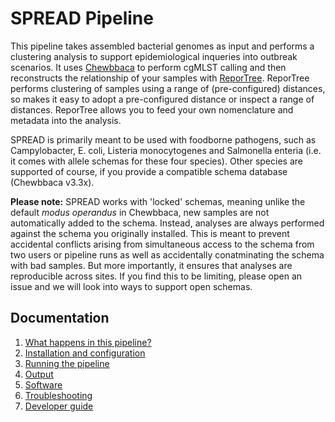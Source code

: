 # SPREAD Pipeline

This pipeline takes assembled bacterial genomes as input and performs a clustering analysis to support epidemiological inqueries into outbreak scenarios. It uses [Chewbbaca](https://chewbbaca.readthedocs.io/en/latest/) to perform cgMLST calling and then reconstructs the relationship of your samples with [ReporTree](https://github.com/insapathogenomics/ReporTree). ReporTree performs clustering of samples using a range of (pre-configured) distances, so makes it easy to adopt a pre-configured distance or inspect a range of distances. ReporTree allows you to feed your own nomenclature and metadata into the analysis. 

SPREAD is primarily meant to be used with foodborne pathogens, such as Campylobacter, E. coli, Listeria monocytogenes and Salmonella enteria (i.e. it comes with allele schemas for these four species). Other species are supported of course, if you provide a compatible schema database (Chewbbaca v3.3x).

<b>Please note:</b> SPREAD works with 'locked' schemas, meaning unlike the default <i>modus operandus</i> in Chewbbaca, new samples are not automatically added to the schema. Instead, analyses are always performed against the schema you originally installed. This is meant to prevent accidental conflicts arising from simultaneous access to the schema from two users or pipeline runs as well as accidentally conatminating the schema with bad samples. But more importantly, it ensures that analyses are reproducible across sites. If you find this to be limiting, please open an issue and we will look into ways to support open schemas. 

## Documentation 

1. [What happens in this pipeline?](docs/pipeline.md)
2. [Installation and configuration](docs/installation.md)
3. [Running the pipeline](docs/usage.md)
4. [Output](docs/output.md)
5. [Software](docs/software.md)
5. [Troubleshooting](docs/troubleshooting.md)
6. [Developer guide](docs/developer.md)
